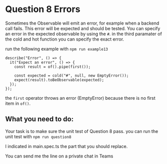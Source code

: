 # Question 8 Errors

Sometimes the Observable will emit an error, for example when a backend call fails. This error will be expected and should be tested. You can specify an error in the expected observable by using the `#`. in the third paramater of the cold and hot function you can specify the exact error.

run the following example with `npm run example13`

```
describe("Error", () => {
  it("Expect an error", () => {
    const result = of().pipe(first());

    const expected = cold("#", null, new EmptyError());
    expect(result).toBeObservable(expected);
  });
});
```

the `first` operator throws an error (EmptyError) because there is no first item in `of()`.

## What you need to do:

Your task is to make sure the unit test of Question 8 pass.
you can run the unit test with `npm run question8`

I indicated in main.spec.ts the part that you should replace.

You can send me the line on a private chat in Teams
